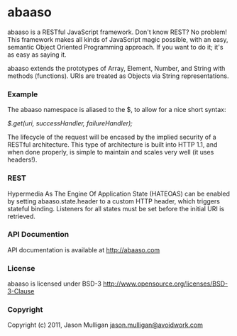# abaaso
abaaso is a RESTful JavaScript framework. Don't know REST? No problem! This framework makes all kinds of JavaScript magic possible, with an easy, semantic Object Oriented Programming approach. If you want to do it; it's as easy as saying it.

abaaso extends the prototypes of Array, Element, Number, and String with methods (functions). URIs are treated as Objects via String representations.


### Example
The abaaso namespace is aliased to the $, to allow for a nice short syntax:


*$.get(uri, successHandler, failureHandler);*


The lifecycle of the request will be encased by the implied security of a RESTful architecture. This type of architecture is  built into HTTP 1.1, and when done properly, is simple to maintain and scales very well (it uses headers!).


### REST
Hypermedia As The Engine Of Application State (HATEOAS) can be enabled by setting abaaso.state.header to a custom HTTP header, which triggers stateful binding. Listeners for all states must be set before the initial URI is retrieved.


### API Documention
API documentation is available at http://abaaso.com 


### License
abaaso is licensed under BSD-3 http://www.opensource.org/licenses/BSD-3-Clause

### Copyright
Copyright (c) 2011, Jason Mulligan <jason.mulligan@avoidwork.com>